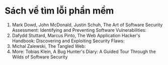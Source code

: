 # Sách về tìm lỗi phần mềm
1.	Mark Dowd, John McDonald, Justin Schuh, The Art of Software Security Assessment: Identifying and Preventing Software Vulnerabilities: 
2.	Dafydd Stuttard, Marcus Pinto, The Web Application Hacker's Handbook: Discovering and Exploiting Security Flaws:
3.	Michal Zalewski, The Tangled Web:
4.	More: Tobias Klein, A Bug Hunter's Diary: A Guided Tour Through the Wilds of Software Security